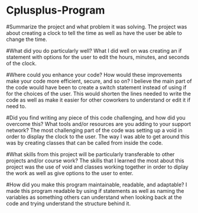 # Cplusplus-Program

#Summarize the project and what problem it was solving.
The project was about creating a clock to tell the time as well as have the user be able to change the time.
    
#What did you do particularly well?
What I did well on was creating an if statement with options for the user to edit the hours, minutes, and seconds of the clock.
    
#Where could you enhance your code? How would these improvements make your code more efficient, secure, and so on?
I believe the main part of the code would have been to create a switch statement instead of using if for the choices of the user.  This would shorten the lines                     needed to write the code as well as make it easier for other coworkers to understand or edit it if need to.
    
#Did you find writing any piece of this code challenging, and how did you overcome this? What tools and/or resources are you adding to your support network?
The most challenging part of the code was setting up a void in order to display the clock to the user.  The way I was able to get around this was by creating classes that can be called from inside the code.

#What skills from this project will be particularly transferable to other projects and/or course work?
The skills that I learned the most about this project was the use of void and classes working together in order to diplay the work as well as give options to the user to enter.    
    
#How did you make this program maintainable, readable, and adaptable?
I made this program readable by using if statements as well as naming the variables as something others can understand when looking back at the code and trying understand the structure behind it.
